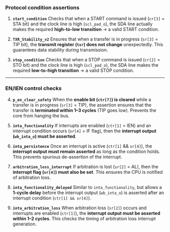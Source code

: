 ### **Protocol condition assertions**

1. **`start_condition`**
   Checks that when a START command is issued (`cr[3]` = STA bit) and the clock line is high (`scl_pad_o`), the SDA line actually makes the required **high-to-low transition** → a valid START condition.

2. **`TXR_Stability_v2`**
   Ensures that when a transfer is in progress (`sr[3]` = TIP bit), the **transmit register (`txr`) does not change** unexpectedly. This guarantees data stability during transmission.

3. **`stop_condition`**
   Checks that when a STOP command is issued (`cr[2]` = STO bit) and the clock line is high (`scl_pad_o`), the SDA line makes the required **low-to-high transition** → a valid STOP condition.

---

### **EN/IEN control checks**

4. **`p_en_clear_safety`**
   When the **enable bit (`ctr[7]`) is cleared** while a transfer is in progress (`sr[3]` = TIP), the assertion ensures that the transfer is **terminated within 1–3 cycles** (TIP goes low). Prevents the core from hanging the bus.

5. **`inta_functionality`**
   If interrupts are enabled (`ctr[1]` = IEN) and an interrupt condition occurs (`sr[4]` = IF flag), then the **interrupt output (`wb_inta_o`) must be asserted**.

6. **`inta_persistence`**
   Once an interrupt is active (`ctr[1]` && `sr[4]`), the **interrupt output must remain asserted** as long as the condition holds. This prevents spurious de-assertion of the interrupt.

7. **`arbitration_loss_interrupt`**
   If arbitration is lost (`sr[2]` = AL), then the **interrupt flag (`sr[4]`) must also be set**. This ensures the CPU is notified of arbitration loss.

8. **`inta_functionality_delayed`**
   Similar to `inta_functionality`, but allows a **1-cycle delay** before the interrupt output (`wb_inta_o`) is asserted after an interrupt condition (`ctr[1] && sr[4]`).

9. **`inta_arbitration_loss`**
   When arbitration loss (`sr[2]`) occurs and interrupts are enabled (`ctr[1]`), the **interrupt output must be asserted within 1–2 cycles**. This checks the timing of arbitration loss interrupt generation.

